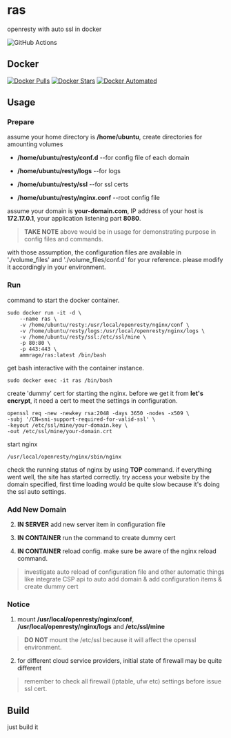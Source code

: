 # ras

openresty with auto ssl in docker

![GitHub Actions](https://github.com/AmmRage/ras/workflows/CI/badge.svg)

## Docker

[![Docker Pulls](https://img.shields.io/docker/pulls/ammrage/ras.svg)](https://hub.docker.com/r/ammrage/ras)
[![Docker Stars](https://img.shields.io/docker/stars/ammrage/ras.svg)](https://hub.docker.com/r/ammrage/ras)
[![Docker Automated](https://img.shields.io/docker/cloud/automated/ammrage/ras.svg)](https://hub.docker.com/r/ammrage/ras)

## Usage

### Prepare

assume your home directory is **/home/ubuntu**, create directories for amounting volumes

* **/home/ubuntu/resty/conf.d**  --for config file of each domain

* **/home/ubuntu/resty/logs**  --for logs

* **/home/ubuntu/resty/ssl**  --for ssl certs

* **/home/ubuntu/resty/nginx.conf**  --root config file

assume your domain is **your-domain.com**, IP address of your host is **172.17.0.1**, your application listening part **8080**.

> **TAKE NOTE** above would be in usage for demonstrating purpose in config files and commands.

with those assumption, the configuration files are available in './volume_files' and './volume_files/conf.d' for your reference. please modify it accordingly in your environment.

### Run

command to start the docker container.

```
sudo docker run -it -d \
    --name ras \
    -v /home/ubuntu/resty:/usr/local/openresty/nginx/conf \
    -v /home/ubuntu/resty/logs:/usr/local/openresty/nginx/logs \
    -v /home/ubuntu/resty/ssl:/etc/ssl/mine \
    -p 80:80 \
    -p 443:443 \
    ammrage/ras:latest /bin/bash
```

get bash interactive with the container instance.

```
sudo docker exec -it ras /bin/bash
```

create 'dummy' cert for starting the nginx. before we get it from **let's encrypt**, it need a cert to meet the settings in configuration.

```
openssl req -new -newkey rsa:2048 -days 3650 -nodes -x509 \
-subj '/CN=sni-support-required-for-valid-ssl' \
-keyout /etc/ssl/mine/your-domain.key \
-out /etc/ssl/mine/your-domain.crt
```

start nginx

```
/usr/local/openresty/nginx/sbin/nginx
```

check the running status of nginx by using **TOP** command. if everything went well, the site has started correctly. try access your website by the domain specified, first time loading would be quite slow because it's doing the ssl auto settings.

### Add New Domain

2. **IN SERVER** add new server item in configuration file

1. **IN CONTAINER** run the command to create dummy cert

3. **IN CONTAINER** reload config. make sure be aware of the nginx reload command. 

> investigate auto reload of configuration file and other automatic things like integrate CSP api to auto add domain & add configuration items & create dummy cert 

### Notice

1. mount **/usr/local/openresty/nginx/conf**, **/usr/local/openresty/nginx/logs** and **/etc/ssl/mine** 

> **DO NOT** mount the /etc/ssl because it will affect the openssl environment.

2. for different cloud service providers, initial state of firewall may be quite different

> remember to check all firewall (iptable, ufw etc) settings before issue ssl cert.

## Build

just build it


